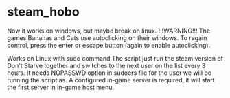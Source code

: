 # steam_hobo
Now it works on windows, but maybe break on linux.
!!!WARNING!!! The games Bananas and Cats use autoclicking on their windows. To regain control, press the enter or escape button (again to enable autoclicking).

Works on Linux with sudo command
The script just run the steam version of Don't Starve together and switches to the next user on the list every 3 hours.
It needs NOPASSWD option in sudoers file for the user we will be running the script as.
A configured in-game server is required, it will start the first server in in-game host menu.
